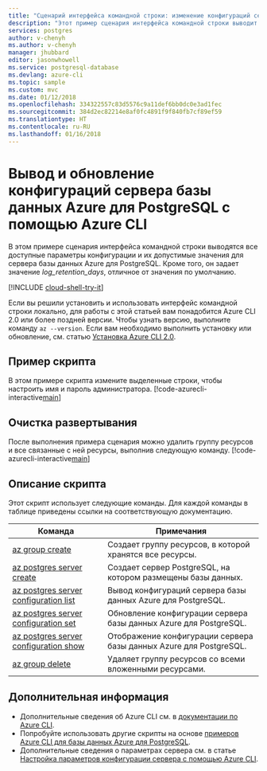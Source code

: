 ```yaml
---
title: "Сценарий интерфейса командной строки: изменение конфигураций серверов"
description: "Этот пример сценария интерфейса командной строки выводит список всех доступных параметров конфигурации сервера и обновляет значение одного из этих параметров."
services: postgres
author: v-chenyh
ms.author: v-chenyh
manager: jhubbard
editor: jasonwhowell
ms.service: postgresql-database
ms.devlang: azure-cli
ms.topic: sample
ms.custom: mvc
ms.date: 01/12/2018
ms.openlocfilehash: 334322557c83d5576c9a11def6bb0dc0e3ad1fec
ms.sourcegitcommit: 384d2ec82214e8af0fc4891f9f840fb7cf89ef59
ms.translationtype: HT
ms.contentlocale: ru-RU
ms.lasthandoff: 01/16/2018
---
```

# <a name="list-and-update-configurations-of-an-azure-database-for-postgresql-server-using-azure-cli"></a>Вывод и обновление конфигураций сервера базы данных Azure для PostgreSQL с помощью Azure CLI
В этом примере сценария интерфейса командной строки выводятся все доступные параметры конфигурации и их допустимые значения для сервера базы данных Azure для PostgreSQL. Кроме того, он задает значение *log_retention_days*, отличное от значения по умолчанию.

[!INCLUDE [cloud-shell-try-it](../../../includes/cloud-shell-try-it.md)]

Если вы решили установить и использовать интерфейс командной строки локально, для работы с этой статьей вам понадобится Azure CLI 2.0 или более поздней версии. Чтобы узнать версию, выполните команду `az --version`. Если вам необходимо выполнить установку или обновление, см. статью [Установка Azure CLI 2.0]( /cli/azure/install-azure-cli). 

## <a name="sample-script"></a>Пример скрипта
В этом примере скрипта измените выделенные строки, чтобы настроить имя и пароль администратора.
[!code-azurecli-interactive[main](../../../cli_scripts/postgresql/change-server-configurations/change-server-configurations.sh?highlight=15-16 "List and update configurations of Azure Database for PostgreSQL.")]

## <a name="clean-up-deployment"></a>Очистка развертывания
После выполнения примера сценария можно удалить группу ресурсов и все связанные с ней ресурсы, выполнив следующую команду.
[!code-azurecli-interactive[main](../../../cli_scripts/postgresql/change-server-configurations/delete-postgresql.sh  "Delete the resource group.")]

## <a name="script-explanation"></a>Описание скрипта
Этот скрипт использует следующие команды. Для каждой команды в таблице приведены ссылки на соответствующую документацию.

| **Команда** | **Примечания** |
|---|---|
| [az group create](/cli/azure/group#az_group_create) | Создает группу ресурсов, в которой хранятся все ресурсы. |
| [az postgres server create](/cli/azure/postgres/server#az_postgres_server_create) | Создает сервер PostgreSQL, на котором размещены базы данных. |
| [az postgres server configuration list](/cli/azure/postgres/server/configuration#az_postgres_server_configuration_list) | Вывод конфигураций сервера базы данных Azure для PostgreSQL. |
| [az postgres server configuration set](/cli/azure/postgres/server/configuration#az_postgres_server_configuration_set) | Обновление конфигурации сервера базы данных Azure для PostgreSQL. |
| [az postgres server configuration show](/cli/azure/postgres/server/configuration#az_postgres_server_configuration_show) | Отображение конфигурации сервера базы данных Azure для PostgreSQL. |
| [az group delete](/cli/azure/group#az_group_delete) | Удаляет группу ресурсов со всеми вложенными ресурсами. |

## <a name="next-steps"></a>Дополнительная информация
- Дополнительные сведения об Azure CLI см. в [документации по Azure CLI](/cli/azure/overview).
- Попробуйте использовать другие скрипты на основе [примеров Azure CLI для базы данных Azure для PostgreSQL](../sample-scripts-azure-cli.md).
- Дополнительные сведения о параметрах сервера см. в статье [Настройка параметров конфигурации сервера с помощью Azure CLI](../howto-configure-server-parameters-using-portal.md).
